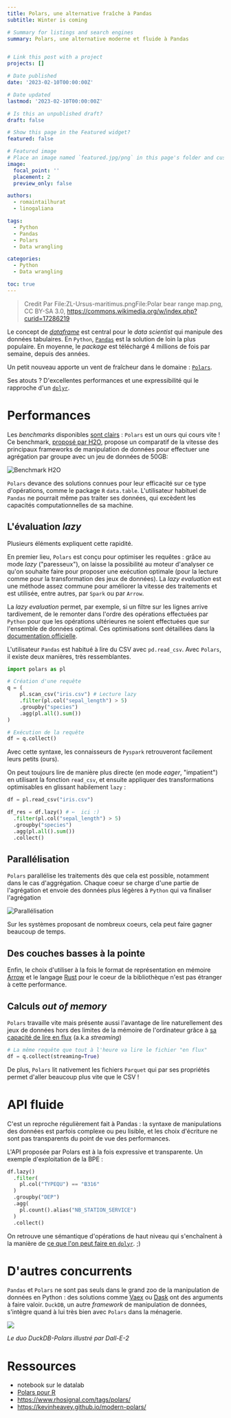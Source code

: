 ```yaml
---
title: Polars, une alternative fraîche à Pandas
subtitle: Winter is coming

# Summary for listings and search engines
summary: Polars, une alternative moderne et fluide à Pandas


# Link this post with a project
projects: []

# Date published
date: '2023-02-10T00:00:00Z'

# Date updated
lastmod: '2023-02-10T00:00:00Z'

# Is this an unpublished draft?
draft: false

# Show this page in the Featured widget?
featured: false

# Featured image
# Place an image named `featured.jpg/png` in this page's folder and customize its options here.
image:
  focal_point: ''
  placement: 2
  preview_only: false

authors:
  - romaintailhurat
  - linogaliana

tags:
  - Python
  - Pandas
  - Polars
  - Data wrangling

categories:
  - Python
  - Data wrangling

toc: true
---
```


> Credit Par File:ZL-Ursus-maritimus.pngFile:Polar bear range map.png, CC BY-SA 3.0, https://commons.wikimedia.org/w/index.php?curid=17286219

Le concept de [_dataframe_](https://www.databricks.com/glossary/what-are-dataframes) est central pour le _data scientist_ qui manipule des données tabulaires.
En `Python`, [`Pandas`](https://pandas.pydata.org/) est la solution de loin la plus populaire. En moyenne, le _package_ est téléchargé
4 millions de fois par semaine, depuis des années. 

Un petit nouveau apporte un vent de fraîcheur dans le domaine : [`Polars`](https://www.pola.rs/).

Ses atouts ? D'excellentes performances et une expressibilité qui le rapproche d'un [`dplyr`](https://dplyr.tidyverse.org/).

# Performances

Les _benchmarks_ disponibles [sont clairs](https://h2oai.github.io/db-benchmark/) : `Polars` est
un ours qui cours vite !
Ce benchmark, [proposé par H2O](https://h2oai.github.io/db-benchmark/), propose
un comparatif de la vitesse des principaux frameworks de manipulation de données
pour effectuer une agrégation par groupe avec un jeu de données de 50GB:

![Benchmark H2O](polars-benchmark-short.png)

`Polars` devance des solutions connues pour leur efficacité sur ce type d'opérations, 
comme le package `R` `data.table`. L'utilisateur habituel de `Pandas`
ne pourrait même pas traiter ses données, qui excèdent les capacités computationnelles
de sa machine.

## L'évaluation _lazy_

Plusieurs éléments expliquent cette rapidité.

En premier lieu, `Polars` est conçu pour optimiser les requêtes :
grâce au mode _lazy_ ("paresseux"), on laisse la possibilité au moteur d'analyser ce qu'on souhaite faire pour proposer une exécution optimale (pour la lecture comme pour la transformation des jeux de données).
La _lazy evaluation_ est une méthode assez commune pour améliorer la vitesse
des traitements et est utilisée, entre autres, par `Spark` ou par `Arrow`.

La _lazy evaluation_ permet, par exemple, si un filtre sur les lignes arrive 
tardivement, de le remonter dans l'ordre des opérations effectuées par `Python`
pour que
les opérations ultérieures ne soient effectuées que sur
l'ensemble de données optimal.
Ces optimisations sont détaillées dans la [documentation officielle](https://pola-rs.github.io/polars-book/user-guide/optimizations/intro.html). 

L'utilisateur `Pandas` est habitué à lire du CSV avec `pd.read_csv`. 
Avec `Polars`, il existe deux manières, très ressemblantes. 

```python
import polars as pl

# Création d'une requête
q = (
    pl.scan_csv("iris.csv") # Lecture lazy
    .filter(pl.col("sepal_length") > 5)
    .groupby("species")
    .agg(pl.all().sum())
)

# Exécution de la requête
df = q.collect()
```

Avec cette syntaxe, les connaisseurs de `Pyspark` retrouveront facilement leurs petits (ours). 

On peut toujours lire de manière plus directe (en mode _eager_, "impatient") en utilisant la fonction `read_csv`, et ensuite appliquer des transformations optimisables en glissant habilement `lazy` :

```python
df = pl.read_csv("iris.csv")

df_res = df.lazy() # ←  ici :)
  .filter(pl.col("sepal_length") > 5)
  .groupby("species")
  .agg(pl.all().sum())
  .collect()
```

## Parallélisation

`Polars` parallélise les traitements dès que cela est possible, notamment dans le cas d'aggrégation.
Chaque coeur se charge d'une partie de l'agrégation et envoie des données plus légères à `Python`
qui va finaliser l'agrégation

![Parallélisation](polars-split-parallel-apply-combine.svg)

Sur les systèmes proposant de nombreux coeurs, cela peut faire gagner beaucoup de temps.

## Des couches basses à la pointe

Enfin, le choix d'utiliser à la fois le format de représentation en mémoire [Arrow](https://arrow.apache.org/) et le langage [Rust](https://www.rust-lang.org/fr) pour le coeur de la bibliothèque n'est pas étranger à cette performance.

## Calculs _out of memory_

`Polars` travaille vite mais présente aussi l'avantage
de lire naturellement des jeux de données hors des limites de la mémoire de l'ordinateur grâce à [sa capacité de lire en flux](https://www.youtube.com/watch?v=3-C0Afs5TXQ) (a.k.a _streaming_)


```python
# La même requête que tout à l'heure va lire le fichier "en flux"
df = q.collect(streaming=True)
```

De plus, `Polars` lit nativement les fichiers `Parquet` qui par ses propriétés
permet d'aller beaucoup plus vite que le CSV !

# API fluide

C'est un reproche régulièrement fait à Pandas : la syntaxe de manipulations des données est parfois complexe ou peu lisible, et les choix d'écriture ne sont pas transparents du point de vue des performances.

L'API proposée par Polars est à la fois expressive et transparente. Un exemple d'exploitation de la BPE :

```python
df.lazy()
  .filter(
    pl.col("TYPEQU") == "B316"
  )
  .groupby("DEP")
  .agg(
    pl.count().alias("NB_STATION_SERVICE")
  )
  .collect()
```

On retrouve une sémantique d'opérations de haut niveau qui s'enchaînent à la manière de [ce que l'on peut faire en `dplyr`](https://www.book.utilitr.org/03_fiches_thematiques/fiche_tidyverse#comment-utiliser-lop%C3%A9rateur-pipe-avec-le-tidyverse). ;)

# D'autres concurrents

`Pandas` et `Polars` ne sont pas seuls dans le grand zoo de la manipulation de données en Python : des solutions comme [Vaex](https://github.com/vaexio/vaex) ou [Dask](https://github.com/dask/dask) ont des arguments à
faire valoir. 
`DuckDB`, un autre _framework_ de manipulation de données, s'intègre quand à lui très bien
avec  `Polars` dans la ménagerie.

![](dalle_polar_duck.png)

_Le duo DuckDB-Polars illustré par Dall-E-2_

# Ressources

- notebook sur le datalab
- [Polars pour R](https://rpolars.github.io/)
- https://www.rhosignal.com/tags/polars/
- https://kevinheavey.github.io/modern-polars/
